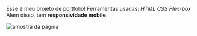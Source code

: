 Esse é meu projeto de portfólio! 
Ferramentas usadas:
*HTML*
*CSS*
*Flex-box*
Além disso, tem **responsividade mobile**. 

![amostra da página](portifolio-HTML-CSS/assets/screenshots/screenshotspage)
